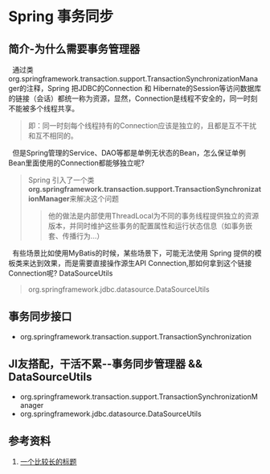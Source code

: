 # Spring 事务同步
## 简介-为什么需要事务管理器
&nbsp;&nbsp;通过类org.springframework.transaction.support.TransactionSynchronizationManager的注释，Spring 把JDBC的Connection 和 Hibernate的Session等访问数据库的链接（会话）都统一称为资源，显然，Connection是线程不安全的，同一时刻不能被多个线程共享。
> 即：同一时刻每个线程持有的Connection应该是独立的，且都是互不干扰和互不相同的。

&nbsp;&nbsp;但是Spring管理的Service、DAO等都是单例无状态的Bean，怎么保证单例Bean里面使用的Connection都能够独立呢? 
> Spring 引入了一个类**org.springframework.transaction.support.TransactionSynchronizationManager**来解决这个问题
>> 他的做法是内部使用ThreadLocal为不同的事务线程提供独立的资源版本，并同时维护这些事务的配置属性和运行状态信息（如事务嵌套、传播行为...）

&nbsp;&nbsp;有些场景比如使用MyBatis的时候，某些场景下，可能无法使用 Spring 提供的模板类来达到效果，而是需要直接操作源生API Connection,那如何拿到这个链接Connection呢? DataSourceUtils
> org.springframework.jdbc.datasource.DataSourceUtils


## 事务同步接口
- org.springframework.transaction.support.TransactionSynchronization

## JI友搭配，干活不累--事务同步管理器 && DataSourceUtils
- org.springframework.transaction.support.TransactionSynchronizationManager
- org.springframework.jdbc.datasource.DataSourceUtils


## 参考资料
1. [一个比较长的标题](https://cloud.tencent.com/developer/article/1497685)